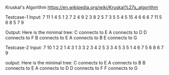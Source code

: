 Kruskal's Algorithm
https://en.wikipedia.org/wiki/Kruskal%27s_algorithm

Testcase-1
Input:
7 11
1 4 5
1 2 7
2 4 9
2 3 8
2 5 7
3 5 5
4 5 15
4 6 6
6 7 11
5 6 8
5 7 9

Output:
Here is the minimal tree:
C connects to E
A connects to D
D connects to F
B connects to E
A connects to B
E connects to G


Testcase-2
Input:
7 10
1 2 2
1 4 3
1 3 3
2 3 4
2 5 3
3 4 5
3 5 1
4 6 7
5 6 8
6 7 9

output:
Here is the minimal tree:
C connects to E
A connects to B
B connects to E
A connects to D
D connects to F
F connects to G


